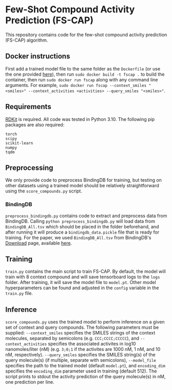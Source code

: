 # Few-Shot Compound Activity Prediction (FS-CAP)

This repository contains code for the few-shot compound activity prediction (FS-CAP) algorithm. 

## Docker instructions
First add a trained model file to the same folder as the `Dockerfile` (or use the one provided [here](https://drive.google.com/file/d/1SD8H5j6U7gyZOI_oncZrEzDBrz-z7-Ng/view?usp=sharing)), then run `sudo docker build -t fscap .` to build the container, then run `sudo docker run fscap` along with any command line arguments. For example, `sudo docker run fscap --context_smiles "<smiles>" --context_activities <activities> --query_smiles "<smiles>"`.

## Requirements
[RDKit](https://www.rdkit.org/docs/Install.html) is required. All code was tested in Python 3.10. The following pip packages are also required:
```
torch
scipy
scikit-learn
numpy
tqdm
```

## Preprocessing
We only provide code to preprocess BindingDB for training, but testing on other datasets using a trained model should be relatively straightforward using the `score_compounds.py` script.

### BindingDB
`preprocess_bindingdb.py` contains code to extract and preprocess data from BindingDB. Calling `python preprocess_bindingdb.py` will load data from `BindingDB_All.tsv` which should be placed in the folder beforehand, and after running it will produce a `bindingdb_data.pickle` file that is ready for training. For the paper, we used `BindingDB_All.tsv` from BindingDB's [Download](https://www.bindingdb.org/rwd/bind/chemsearch/marvin/SDFdownload.jsp?all_download=yes) page, available [here](https://www.bindingdb.org/bind/downloads/BindingDB_All_2022m8.tsv.zip). 

## Training
`train.py` contains the main script to train FS-CAP. By default, the model will train with 8 context compound and will save tensorboard logs to the `logs` folder. After training, it will save the model file to `model.pt`. Other model hyperparameters can be found and adjusted in the `config` variable in the `train.py` file.

## Inference
`score_compounds.py` uses the trained model to perform inference on a given set of context and query compounds. The following parameters must be supplied: `--context_smiles` specifies the SMILES strings of the context molecules, separated by semicolons (e.g. `CCC;CCCC;CCCCC`), and `--context_activities` specifies the associated activites in log10 nanomoles/liter (nM) (e.g. `3;0;1` if the activites are 1000 nM, 1 nM, and 10 nM, respectively). `--query_smiles` specifies the SMILES string(s) of the query molecule(s) (if multiple, separate with semicolons), `--model_file` specifies the path to the trained model (default `model.pt`), and `encoding_dim` specifies the `encoding_dim` parameter used in training (default 512). The script prints to stdout the activity prediction of the query molecule(s) in nM, one prediction per line.
